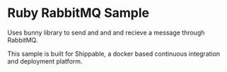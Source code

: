 Ruby RabbitMQ Sample
=====================

Uses bunny library to send and  and and recieve a message through RabbitMQ.

This sample is built for Shippable, a docker based continuous integration and deployment platform.
